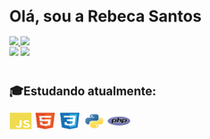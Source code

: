 <h1>Olá, sou a Rebeca Santos</h1>

<!--
**RebecaSantosb/RebecaSantosb** is a ✨ _special_ ✨ repository because its `README.md` (this file) appears on your GitHub profile.

Here are some ideas to get you started:

- 🔭 I’m currently working on ...
- 🌱 I’m currently learning ...
- 👯 I’m looking to collaborate on ...
- 🤔 I’m looking for help with ...
- 💬 Ask me about ...
- 📫 How to reach me: ...
- 😄 Pronouns: ...
- ⚡ Fun fact: ...
-->
<div>
    <a href="https://beacons.ai/RebecaSantosb">
        <img heigtht="180cm" src="https://github-readme-stats.vercel.app/api?username=RebecaSantosb&show_icons=true&theme=tokyonight&include_allcomits=true&count_private=true"> 
        
<img heigtht="180cm" src="https://github-readme-stats.vercel.app/api/top-langs/?username=RebecaSantosb&layout=compact&langs_count=16&theme=tokyonight">
</div>

<div> 
      <a href="https://www.instagram.com/rebeca_vitoria2006/" target="_blank"><img src="https://img.shields.io/badge/-Instagram-%23E4405F?style=for-the-badge&logo=instagram&logoColor=white" target="_blank"></a>
    <a href="https://www.linkedin.com/in/rebeca-santos26/" target="_blank"><img src="https://img.shields.io/badge/-LinkedIn-%230077B5?style=for-the-badge&logo=linkedin&logoColor=white" target="_blank"></a> 
  
</div>

<div style="display: inline_block"><br><h2>🎓Estudando atualmente: </h2>
  <img align="center" alt="Rebeca-Js" height="30" width="40" src="https://raw.githubusercontent.com/devicons/devicon/master/icons/javascript/javascript-plain.svg">
  <img align="center" alt="Rebeca-HTML" height="30" width="40" src="https://raw.githubusercontent.com/devicons/devicon/master/icons/html5/html5-original.svg">
  <img align="center" alt="Rebeca-CSS" height="30" width="40" src="https://raw.githubusercontent.com/devicons/devicon/master/icons/css3/css3-original.svg">
  <img align="center" alt="Rebeca-Python" height="30" width="40" src="https://raw.githubusercontent.com/devicons/devicon/master/icons/python/python-original.svg">
  <img align="center" alt="Rebeca-Python" height="30" width="40" src="https://raw.githubusercontent.com/devicons/devicon/master/icons/php/php-original.svg">
      </div>



